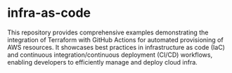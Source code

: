 # infra-as-code
This repository provides comprehensive examples demonstrating the integration of Terraform with GitHub Actions for automated provisioning of AWS resources. It showcases best practices in infrastructure as code (IaC) and continuous integration/continuous deployment (CI/CD) workflows, enabling developers to efficiently manage and deploy cloud infra.
